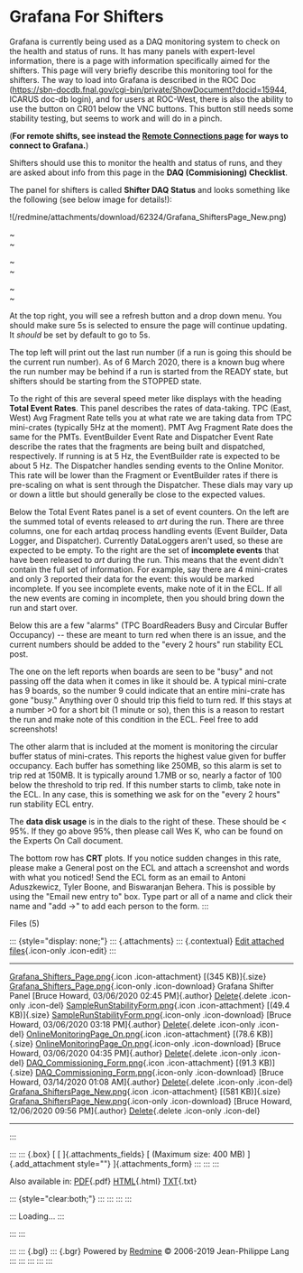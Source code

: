 

# Grafana For Shifters

Grafana is currently being used as a DAQ monitoring system to check on
the health and status of runs. It has many panels with expert-level
information, there is a page with information specifically aimed for the
shifters. This page will very briefly describe this monitoring tool for
the shifters. The way to load into Grafana is described in the ROC Doc
(<https://sbn-docdb.fnal.gov/cgi-bin/private/ShowDocument?docid=15944>,
ICARUS doc-db login), and for users at ROC-West, there is also the
ability to use the button on CR01 below the VNC buttons. This button
still needs some stability testing, but seems to work and will do in a
pinch.

(**For remote shifts, see instead the [Remote Connections
page](RemoteShift)
for ways to connect to Grafana.**)

Shifters should use this to monitor the health and status of runs, and
they are asked about info from this page in the **DAQ (Commisioning)
Checklist**.

The panel for shifters is called **Shifter DAQ Status** and looks
something like the following (see below image for details!):

!(/redmine/attachments/download/62324/Grafana_ShiftersPage_New.png)

~\
~

~\
~

~\
~

At the top right, you will see a refresh button and a drop down menu.
You should make sure 5s is selected to ensure the page will continue
updating. It *should* be set by default to go to 5s.

The top left will print out the last run number (if a run is going this
should be the current run number). As of 6 March 2020, there is a known
bug where the run number may be behind if a run is started from the
READY state, but shifters should be starting from the STOPPED state.

To the right of this are several speed meter like displays with the
heading **Total Event Rates**. This panel describes the rates of
data-taking. TPC (East, West) Avg Fragment Rate tells you at what rate
we are taking data from TPC mini-crates (typically 5Hz at the moment).
PMT Avg Fragment Rate does the same for the PMTs. EventBuilder Event
Rate and Dispatcher Event Rate describe the rates that the fragments are
being built and dispatched, respectively. If running is at 5 Hz, the
EventBuilder rate is expected to be about 5 Hz. The Dispatcher handles
sending events to the Online Monitor. This rate will be lower than the
Fragment or EventBuilder rates if there is pre-scaling on what is sent
through the Dispatcher. These dials may vary up or down a little but
should generally be close to the expected values.

Below the Total Event Rates panel is a set of event counters. On the
left are the summed total of events released to *art* during the run.
There are three columns, one for each artdaq process handling events
(Event Builder, Data Logger, and Dispatcher). Currently DataLoggers
aren\'t used, so these are expected to be empty. To the right are the
set of **incomplete events** that have been released to *art* during the
run. This means that the event didn\'t contain the full set of
information. For example, say there are 4 mini-crates and only 3
reported their data for the event: this would be marked incomplete. If
you see incomplete events, make note of it in the ECL. If all the new
events are coming in incomplete, then you should bring down the run and
start over.

Below this are a few \"alarms\" (TPC BoardReaders Busy and Circular
Buffer Occupancy) \-- these are meant to turn red when there is an
issue, and the current numbers should be added to the \"every 2 hours\"
run stability ECL post.

The one on the left reports when boards are seen to be \"busy\" and not
passing off the data when it comes in like it should be. A typical
mini-crate has 9 boards, so the number 9 could indicate that an entire
mini-crate has gone \"busy.\" Anything over 0 should trip this field to
turn red. If this stays at a number \>0 for a short bit (1 minute or
so), then this is a reason to restart the run and make note of this
condition in the ECL. Feel free to add screenshots!

The other alarm that is included at the moment is monitoring the
circular buffer status of mini-crates. This reports the highest value
given for buffer occupancy. Each buffer has something like 250MB, so
this alarm is set to trip red at 150MB. It is typically around 1.7MB or
so, nearly a factor of 100 below the threshold to trip red. If this
number starts to climb, take note in the ECL. In any case, this is
something we ask for on the \"every 2 hours\" run stability ECL entry.

The **data disk usage** is in the dials to the right of these. These
should be \< 95%. If they go above 95%, then please call Wes K, who can
be found on the Experts On Call document.

The bottom row has **CRT** plots. If you notice sudden changes in this
rate, please make a General post on the ECL and attach a screenshot and
words with what you noticed! Send the ECL form as an email to Antoni
Aduszkewicz, Tyler Boone, and Biswaranjan Behera. This is possible by
using the \"Email new entry to\" box. Type part or all of a name and
click their name and \"add -\>\" to add each person to the form.
:::

Files (5)

::: {style="display: none;"}
::: {.attachments}
::: {.contextual}
[Edit attached
files](/redmine/attachments/wiki_pages/28507/edit "Edit attached files"){.icon-only
.icon-edit}
:::

  -------------------------------------------------------------------------------------------------------------------------------------------------------------------------------------------------------------------------------------------------------------------------- ----------------------- ---------------------------------------------- -----------------------------------------------------------------------------
  [Grafana_Shifters_Page.png](/redmine/attachments/58635/Grafana_Shifters_Page.png){.icon .icon-attachment} [(345 KB)]{.size} [Grafana_Shifters_Page.png](/redmine/attachments/download/58635/Grafana_Shifters_Page.png "Download"){.icon-only .icon-download}               Grafana Shifter Panel   [Bruce Howard, 03/06/2020 02:45 PM]{.author}   [Delete](/redmine/attachments/58635 "Delete"){.delete .icon-only .icon-del}
  [SampleRunStabilityForm.png](/redmine/attachments/58636/SampleRunStabilityForm.png){.icon .icon-attachment} [(49.4 KB)]{.size} [SampleRunStabilityForm.png](/redmine/attachments/download/58636/SampleRunStabilityForm.png "Download"){.icon-only .icon-download}                                  [Bruce Howard, 03/06/2020 03:18 PM]{.author}   [Delete](/redmine/attachments/58636 "Delete"){.delete .icon-only .icon-del}
  [OnlineMonitoringPage_On.png](/redmine/attachments/58637/OnlineMonitoringPage_On.png){.icon .icon-attachment} [(78.6 KB)]{.size} [OnlineMonitoringPage_On.png](/redmine/attachments/download/58637/OnlineMonitoringPage_On.png "Download"){.icon-only .icon-download}                              [Bruce Howard, 03/06/2020 04:35 PM]{.author}   [Delete](/redmine/attachments/58637 "Delete"){.delete .icon-only .icon-del}
  [DAQ_Commissioning_Form.png](/redmine/attachments/58699/DAQ_Commissioning_Form.png){.icon .icon-attachment} [(91.3 KB)]{.size} [DAQ_Commissioning_Form.png](/redmine/attachments/download/58699/DAQ_Commissioning_Form.png "Download"){.icon-only .icon-download}                                  [Bruce Howard, 03/14/2020 01:08 AM]{.author}   [Delete](/redmine/attachments/58699 "Delete"){.delete .icon-only .icon-del}
  [Grafana_ShiftersPage_New.png](/redmine/attachments/62324/Grafana_ShiftersPage_New.png){.icon .icon-attachment} [(581 KB)]{.size} [Grafana_ShiftersPage_New.png](/redmine/attachments/download/62324/Grafana_ShiftersPage_New.png "Download"){.icon-only .icon-download}                           [Bruce Howard, 12/06/2020 09:56 PM]{.author}   [Delete](/redmine/attachments/62324 "Delete"){.delete .icon-only .icon-del}
  -------------------------------------------------------------------------------------------------------------------------------------------------------------------------------------------------------------------------------------------------------------------------- ----------------------- ---------------------------------------------- -----------------------------------------------------------------------------
:::

::: 
::: {.box}
[ [ ]{.attachments_fields} [ (Maximum size: 400 MB) ]{.add_attachment
style=""} ]{.attachments_form}
:::
:::
:::

Also available in:
[PDF](Grafana_For_Shifters.pdf){.pdf}
[HTML](Grafana_For_Shifters.html){.html}
[TXT](Grafana_For_Shifters.txt){.txt}

::: {style="clear:both;"}
:::
:::
:::
:::

::: 
Loading\...
:::

::: 
:::

::: 
::: {.bgl}
::: {.bgr}
Powered by [Redmine](https://www.redmine.org/) © 2006-2019 Jean-Philippe
Lang
:::
:::
:::
:::
:::
